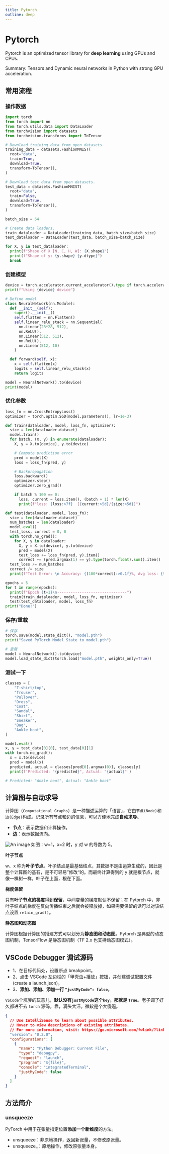 ```yaml
---
title: Pytorch
outline: deep
---
```


# Pytorch

Pytorch is an optimized tensor library for **deep learning** using GPUs and CPUs.

Summary: Tensors and Dynamic neural networks in Python with strong GPU acceleration.

## 常用流程

### 操作数据

```py
import torch
from torch import nn
from torch.utils.data import DataLoader
from torchvision import datasets
from torchvision.transforms import ToTensor

# Download training data from open datasets.
training_data = datasets.FashionMNIST(
  root="data",
  train=True,
  download=True,
  transform=ToTensor(),
)

# Download test data from open datasets.
test_data = datasets.FashionMNIST(
  root="data",
  train=False,
  download=True,
  transform=ToTensor(),
)

batch_size = 64

# Create data loaders.
train_dataloader = DataLoader(training_data, batch_size=batch_size)
test_dataloader = DataLoader(test_data, batch_size=batch_size)

for X, y in test_dataloader:
  print(f"Shape of X [N, C, H, W]: {X.shape}")
  print(f"Shape of y: {y.shape} {y.dtype}")
  break

```

### 创建模型

```py
device = torch.accelerator.current_accelerator().type if torch.accelerator.is_available() else "cpu"
print(f"Using {device} device")

# Define model
class NeuralNetwork(nn.Module):
  def __init__(self):
    super().__init__()
    self.flatten = nn.Flatten()
    self.linear_relu_stack = nn.Sequential(
      nn.Linear(28*28, 512),
      nn.ReLU(),
      nn.Linear(512, 512),
      nn.ReLU(),
      nn.Linear(512, 10)
    )

  def forward(self, x):
    x = self.flatten(x)
    logits = self.linear_relu_stack(x)
    return logits

model = NeuralNetwork().to(device)
print(model)
```

### 优化参数

```py
loss_fn = nn.CrossEntropyLoss()
optimizer = torch.optim.SGD(model.parameters(), lr=1e-3)

def train(dataloader, model, loss_fn, optimizer):
  size = len(dataloader.dataset)
  model.train()
  for batch, (X, y) in enumerate(dataloader):
    X, y = X.to(device), y.to(device)

    # Compute prediction error
    pred = model(X)
    loss = loss_fn(pred, y)

    # Backpropagation
    loss.backward()
    optimizer.step()
    optimizer.zero_grad()

    if batch % 100 == 0:
      loss, current = loss.item(), (batch + 1) * len(X)
      print(f"loss: {loss:>7f}  [{current:>5d}/{size:>5d}]")

def test(dataloader, model, loss_fn):
  size = len(dataloader.dataset)
  num_batches = len(dataloader)
  model.eval()
  test_loss, correct = 0, 0
  with torch.no_grad():
    for X, y in dataloader:
      X, y = X.to(device), y.to(device)
      pred = model(X)
      test_loss += loss_fn(pred, y).item()
      correct += (pred.argmax(1) == y).type(torch.float).sum().item()
  test_loss /= num_batches
  correct /= size
  print(f"Test Error: \n Accuracy: {(100*correct):>0.1f}%, Avg loss: {test_loss:>8f} \n")

epochs = 5
for t in range(epochs):
  print(f"Epoch {t+1}\n-------------------------------")
  train(train_dataloader, model, loss_fn, optimizer)
  test(test_dataloader, model, loss_fn)
print("Done!")
```

### 保存/重载

```py
# 保存
torch.save(model.state_dict(), "model.pth")
print("Saved PyTorch Model State to model.pth")

# 重载
model = NeuralNetwork().to(device)
model.load_state_dict(torch.load("model.pth", weights_only=True))
```

### 测试一下

```py
classes = [
    "T-shirt/top",
    "Trouser",
    "Pullover",
    "Dress",
    "Coat",
    "Sandal",
    "Shirt",
    "Sneaker",
    "Bag",
    "Ankle boot",
]

model.eval()
x, y = test_data[0][0], test_data[0][1]
with torch.no_grad():
  x = x.to(device)
  pred = model(x)
  predicted, actual = classes[pred[0].argmax(0)], classes[y]
  print(f'Predicted: "{predicted}", Actual: "{actual}"')

# Predicted: "Ankle boot", Actual: "Ankle boot"
```

## 计算图与自动求导

计算图（`Computational Graphs`）是一种描述运算的「语言」，它由`节点(Node)`和`边(Edge)`构成。记录所有节点和边的信息，可以方便地完成**自动求导**。

- **节点**：表示数据和计算操作。
- **边**：表示数据流向。

![An image](./img/compt-graph.png)
如图：w=1，x=2 时，y 对 w 的导数为 5。

**叶子节点**

w、x 称为**叶子节点**。叶子结点是最基础结点，其数据不是由运算生成的，因此是整个计算图的基石，是不可轻易”修改“的。而最终计算得到的 y 就是根节点，就像一棵树一样，叶子在上面，根在下面。

**梯度保留**

只有**叶子节点的梯度**得到**保留**，中间变量的梯度默认不保留；在 Pytorch 中，非叶子结点的梯度在反向传播结束之后就会被释放掉，如果需要保留的话可以对该结点设置 `retain_grad()`。

**静态图和动态图**

计算图根据计算图的搭建方式可以划分为**静态图和动态图**。Pytorch 是典型的动态图机制，TensorFlow 是静态图机制（TF 2.x 也支持动态图模式）。

## VSCode Debugger 调试源码

- 1、在目标代码处，设置断点 breakpoint。
- 2、点击 VSCode 左边栏的「甲壳虫+播放」按钮，并创建调试配置文件(create a launch.json)。
- 3、**添加、添加、添加一行 `"justMyCode": false`**。

`VSCode`个坑爹的玩意儿，**默认没有`justMyCode`这个`key`，那就是 `True`**。老子调了好久都进不去 `torch` 源码，靠，满头大汗。微软是个大傻逼。

```json {13}
{
  // Use IntelliSense to learn about possible attributes.
  // Hover to view descriptions of existing attributes.
  // For more information, visit: https://go.microsoft.com/fwlink/?linkid=830387
  "version": "0.2.0",
  "configurations": [
    {
      "name": "Python Debugger: Current File",
      "type": "debugpy",
      "request": "launch",
      "program": "${file}",
      "console": "integratedTerminal",
      "justMyCode": false
    }
  ]
}
```

## 方法简介

### unsqueeze

PyTorch 中用于在张量指定位置**添加一个新维度**的方法。

- unsqueeze：非原地操作，返回新张量，不修改原张量。
- unsqueeze\_：原地操作，修改原张量本身。
